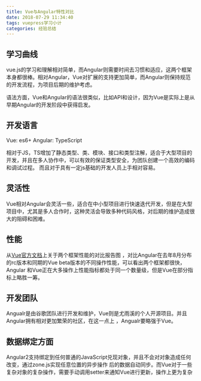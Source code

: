 ```yaml
---
title: Vue与Angular特性对比
date: 2018-07-29 11:34:40
tags: vuepress学习小计
categories: 经验总结
---
```


## 学习曲线
vue.js的学习和理解相对简单，而Angular则需要时间去习惯和适应，这两个框架本身都很棒。相对Angular，Vue对扩展的支持更加简单，而Angular则保持规范的开发流程，为项目后期的维护考虑。

语法方面，Vue和Angular的语法很类似，比如API和设计，因为Vue是实际上是从早期Angular的开发阶段中获得启发。

## 开发语言
Vue: es6+
Angular: TypeScript

相对于JS，TS增加了静态类型、类、模块、接口和类型注解，适合于大型项目的开发，并且在多人协作中，可以有效的保证类型安全，为团队创建一个高效的编码和调试过程。
而且对于具有一定js基础的开发人员上手相对容易。


## 灵活性

Vue相对Angular会灵活一些，适合在中小型项目进行快速迭代开发，但是在大型项目中，尤其是多人合作时，这种灵活会导致多种代码风格，对后期的维护造成很大的阻碍和困难。

## 性能

从[Vue官方文档](https://cn.vuejs.org/v2/guide/comparison.html)上关于两个框架性能的对比报告图
，对比Angular在去年8月分布的rc版本和同期的Vue beta版本的不同操作性能，可以看出两个框架都很快，Angular
和Vue正在大多操作上性能指标都处于同一个数量级，但是Vue在部分指标上略胜一筹。

## 开发团队

Angualr是由谷歌团队进行开发和维护，Vue则是尤雨溪的个人开源项目。并且Angular拥有相对更加繁荣的社区，在这一点上
，Angualr要略强于Vue。

## 数据绑定方面

Angular2支持绑定到任何普通的JavaScript兑现对象，并且不会对对象造成任何改变，通过zone.js实现任意位置的异步操作
后的数据自动同步。而Vue对于一些复杂对象的复杂操作，需要手动调用setter来通知Vue进行更新，操作上更为复杂









